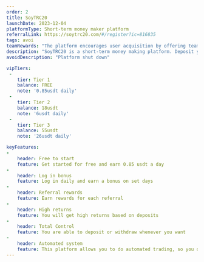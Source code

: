 ```yaml
---
order: 2
title: SoyTRC20
launchDate: 2023-12-04
platformType: Short-term money maker platform
referralLink: https://soytrc20.com/#/register?ic=816835
tags: avoi
teamRewards: "The platform encourages user acquisition by offering team commissions and referral rewards. More information is accessible on the official website."
description: "SoyTRC20 is a short-term money making platform. Deposit your money in, make your profit and ride the risk "
avoidDescription: "Platform shut down"

vipTiers:
 - 
    tier: Tier 1
    balance: FREE
    note: '0.85usdt daily'
 - 
    tier: Tier 2
    balance: 18usdt
    note: '6usdt daily'
 - 
    tier: Tier 3
    balance: 55usdt
    note: '26usdt daily'

keyFeatures:
-
    header: Free to start
    feature: Get started for free and earn 0.85 usdt a day
-
    header: Log in bonus
    feature: Log in daily and earn a bonus on set days
-
    header: Referral rewards
    feature: Earn rewards for each referral
-
    header: High returns
    feature: You will get high returns based on deposits
-
    header: Total Control
    feature: You are able to deposit or withdraw whenever you want
-
    header: Automated system
    feature: This platform allows you to do automated trading, so you dont have to
---
```

